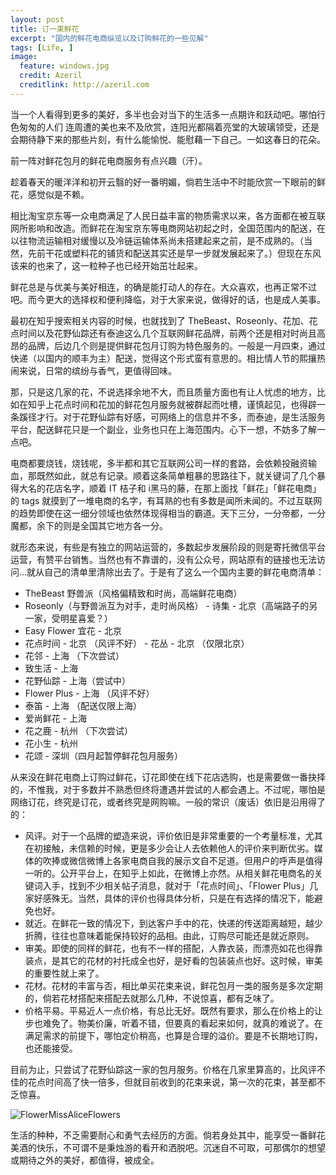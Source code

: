 ```yaml
---
layout: post
title: 订一束鲜花
excerpt: "国内的鲜花电商纵览以及订购鲜花的一些见解"
tags: [Life, ]
image:
  feature: windows.jpg
  credit: Azeril
  creditlink: http://azeril.com
---
```



当一个人看得到更多的美好，多半也会对当下的生活多一点期许和跃动吧。哪怕行色匆匆的人们 连周遭的美也来不及欣赏，连阳光都隔着亮堂的大玻璃领受，还是会期待静下来的那些片刻，有什么能愉悦、能慰藉一下自己。一如这春日的花朵。

前一阵对鲜花包月的鲜花电商服务有点兴趣（汗）。

趁着春天的暖洋洋和初开云翳的好一番明媚，倘若生活中不时能欣赏一下眼前的鲜花，感觉似是不赖。

相比淘宝京东等一众电商满足了人民日益丰富的物质需求以来，各方面都在被互联网所影响和改造。而鲜花在淘宝京东等电商网站初起之时，全国范围内的配送，在以往物流运输相对缓慢以及冷链运输体系尚未搭建起来之前，是不成熟的。（当然，先前干花或塑料花的铺货和配送其实还是早一步就发展起来了。）但现在东风该来的也来了，这一粒种子也已经开始茁壮起来。

鲜花总是与优美与美好相连，的确是能打动人的存在。大众喜欢，也再正常不过吧。而今更大的选择权和便利降临，对于大家来说，做得好的话，也是成人美事。

最初在知乎搜索相关内容的时候，也就找到了 TheBeast、Roseonly、花加、花点时间以及花野仙踪还有泰迪这么几个互联网鲜花品牌，前两个还是相对时尚且高昂的品牌，后边几个则是提供鲜花包月订购为特色服务的。一般是一月四束，通过快递（以国内的顺丰为主）配送，觉得这个形式蛮有意思的。相比情人节的熙攘热闹来说，日常的缤纷与香气，更值得回味。

那，只是这几家的花，不说选择余地不大，而且质量方面也有让人忧虑的地方，比如在知乎上花点时间和花加的鲜花包月服务就被群起而吐槽，谨慎起见，也得辟一条蹊径才行。对于花野仙踪有好感，可网络上的信息并不多，而泰迪，是生活服务平台，配送鲜花只是一个副业，业务也只在上海范围内。心下一想，不妨多了解一点吧。

电商都要烧钱，烧钱呢，多半都和其它互联网公司一样的套路，会依赖投融资输血，那既然如此，就总有记录。顺着这条简单粗暴的思路往下，就关键词了几个暴得大名的花店名字，顺着 IT 桔子和 i黑马的藤，在那上面找「鲜花」「鲜花电商」的 tags 就摸到了一堆电商的名字，有耳熟的也有多数是闻所未闻的。不过互联网的趋势即使在这一细分领域也依然体现得相当的霸道。天下三分，一分帝都，一分魔都，余下的则是全国其它地方各一分。

就形态来说，有些是有独立的网站运营的，多数起步发展阶段的则是寄托微信平台运营，有赞平台销售。当然也有不靠谱的，没有公众号，网站原有的链接也无法访问...就从自己的清单里清除出去了。于是有了这么一个国内主要的鲜花电商清单：

- TheBeast 野兽派（风格偏精致和时尚，高端鲜花电商）
- Roseonly（与野兽派互为对手，走时尚风格） - 诗集 - 北京（高端路子的另一家，受明星喜爱？） 
- Easy Flower 宜花 - 北京
- 花点时间 - 北京 （风评不好） - 花丛 - 北京 （仅限北京）
- 花邻 - 上海 （下次尝试）
- 致生活 - 上海
- 花野仙踪 - 上海（尝试中）
- Flower Plus - 上海 （风评不好）
- 泰笛 - 上海 （配送仅限上海）
- 爱尚鲜花 - 上海
- 花之鹿 - 杭州 （下次尝试）
- 花小生 - 杭州
- 花颂 - 深圳（四月起暂停鲜花包月服务）

从来没在鲜花电商上订购过鲜花，订花即使在线下花店选购，也是需要做一番抉择的，不惟我，对于多数并不熟悉但终将遭遇并尝试的人都会遇上。不过呢，哪怕是网络订花，终究是订花，或者终究是网购嘛。一般的常识（废话）依旧是沿用得了的：

- 风评。对于一个品牌的塑造来说，评价依旧是非常重要的一个考量标准，尤其在初接触，未信赖的时候，更是多少会让人去依赖他人的评价来判断优劣。媒体的吹捧或微信微博上各家电商自我的展示文自不足道。但用户的呼声是值得一听的。公开平台上，在知乎上如此，在微博上亦然。从相关鲜花电商名的关键词入手，找到不少相关帖子消息，就对于「花点时间」、「Flower Plus」几家好感殊无。当然，具体的评价也得具体分析，只是在有选择的情况下，能避免也好。
- 就近。在鲜花一致的情况下，到达客户手中的花，快递的传送距离越短，越少折腾，往往也意味着能保持较好的品相。由此，订购尽可能还是就近原则。
- 审美。即使的同样的鲜花，也有不一样的搭配，人靠衣装，而漂亮如花也得靠装点，是其它的花材的衬托成全也好，是好看的包装装点也好。这时候，审美的重要性就上来了。
- 花材。花材的丰富与否，相比单买花束来说，鲜花包月一类的服务是多次定期的，倘若花材搭配来搭配去就那么几种，不说惊喜，都有乏味了。
- 价格平易。平易近人一点价格，有总比无好。既然有要求，那么在价格上的让步也难免了。物美价廉，听着不错，但要真的看起来如何，就真的难说了。在满足需求的前提下，哪怕定价稍高，也算是合理的溢价。要是不长期地订购，也还能接受。

目前为止，只尝试了花野仙踪这一家的包月服务。价格在几家里算高的，比风评不佳的花点时间高了快一倍多，但就目前收到的花束来说，第一次的花束，甚至都不乏惊喜。

![FlowerMissAliceFlowers](http://dreamofbook.qiniudn.com/FlowerMissAliceFlowers0328.jpg)

生活的种种，不乏需要耐心和勇气去经历的方面。倘若身处其中，能享受一番鲜花美酒的快乐，不可谓不是秉烛游的看开和洒脱吧。沉迷自不可取，可那偶尔的想望或期待之外的美好，都值得，被成全。

